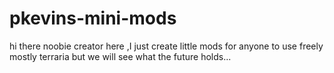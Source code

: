 # pkevins-mini-mods
hi there noobie creator here ,I just create little mods for anyone to use freely mostly terraria but we will see what the future holds...
